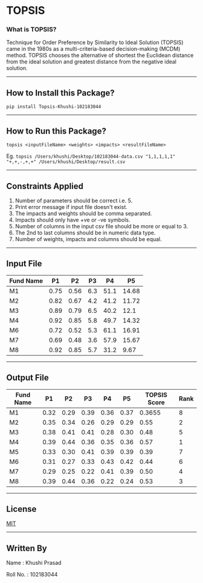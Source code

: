 # TOPSIS

### What is TOPSIS?
Technique for Order Preference by Similarity to Ideal Solution (TOPSIS) came in the 1980s as a multi-criteria-based decision-making (MCDM) method. TOPSIS chooses the alternative of shortest the Euclidean distance from the ideal solution and greatest distance from the negative ideal solution. 

___

## How to Install this Package?
``` pip install Topsis-Khushi-102183044 ```

___

## How to Run this Package?
``` topsis <inputFileName> <weights> <impacts> <resultFileName> ```

Eg. ``` topsis /Users/khushi/Desktop/102183044-data.csv "1,1,1,1,1" "+,+,-,+,+" /Users/khushi/Desktop/result.csv ```

___

## Constraints Applied
1. Number of parameters should be correct i.e. 5.
2. Print error message if input file doesn't exist.
3. The impacts and weights should be comma separated.
4. Impacts should only have +ve or -ve symbols.
5. Number of columns in the input csv file should be more or equal to 3.
6. The 2nd to last columns should be in numeric data type.
7. Number of weights, impacts and columns should be equal.

___

## Input File
| Fund Name  | P1 | P2 | P3 | P4 | P5  |
| ---------- | -- | -- | -- | -- | --  |
| M1         |0.75|0.56|6.3 |51.1|14.68|
| M2         |0.82|0.67|4.2 |41.2|11.72|
| M3         |0.89|0.79|6.5 |40.2|12.1 |
| M4         |0.92|0.85|5.8 |49.7|14.32|
| M6         |0.72|0.52|5.3 |61.1|16.91|
| M7         |0.69|0.48|3.6 |57.9|15.67|
| M8         |0.92|0.85|5.7 |31.2|9.67 |

___

## Output File
| Fund Name  | P1 | P2 | P3 | P4 | P5  | TOPSIS Score | Rank |
| ---------- | -- | -- | -- | -- | --- | ------------ | ---- |
| M1         |0.32|0.29|0.39|0.36|0.37 | 0.3655       | 8    |
| M2         |0.35|0.34|0.26|0.29|0.29 | 0.55         | 2    |
| M3         |0.38|0.41|0.41|0.28|0.30 | 0.48         | 5    |
| M4         |0.39|0.44|0.36|0.35|0.36 | 0.57         | 1    |
| M5         |0.33|0.30|0.41|0.39|0.39 | 0.39         | 7    |
| M6         |0.31|0.27|0.33|0.43|0.42 | 0.44         | 6    |
| M7         |0.29|0.25|0.22|0.41|0.39 | 0.50         | 4    |
| M8         |0.39|0.44|0.36|0.22|0.24 | 0.53         | 3    |

___

## License
[MIT](https://choosealicense.com/licenses/mit/)

___

## Written By
Name : Khushi Prasad
  
Roll No. : 102183044
